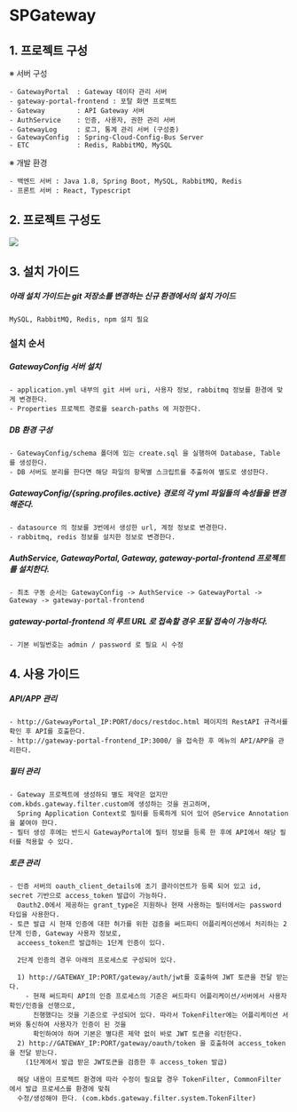 # SPGateway

## 1. 프로젝트 구성

※ 서버 구성

    - GatewayPortal  : Gateway 데이타 관리 서버
    - gateway-portal-frontend : 포탈 화면 프로젝트  
    - Gateway        : API Gateway 서버
    - AuthService    : 인증, 사용자, 권한 관리 서버
    - GatewayLog     : 로그, 통계 관리 서버 (구성중)
    - GatewayConfig  : Spring-Cloud-Config-Bus Server
    - ETC            : Redis, RabbitMQ, MySQL 
     
※ 개발 환경

    - 백엔드 서버 : Java 1.8, Spring Boot, MySQL, RabbitMQ, Redis
    - 프론트 서버 : React, Typescript     

## 2. 프로젝트 구성도

<img src = "https://user-images.githubusercontent.com/6766147/99205879-2b347780-27fd-11eb-9ef1-0dd33c672b0a.png"/>

## 3. 설치 가이드 

  ##### 아래 설치 가이드는 git 저장소를 변경하는 신규 환경에서의 설치 가이드
  
    MySQL, RabbitMQ, Redis, npm 설치 필요

  ### 설치 순서

  ##### GatewayConfig 서버 설치 
  
    - application.yml 내부의 git 서버 uri, 사용자 정보, rabbitmq 정보를 환경에 맞게 변경한다.
    - Properties 프로젝트 경로를 search-paths 에 저장한다.
    
  ##### DB 환경 구성
  
    - GatewayConfig/schema 폴더에 있는 create.sql 을 실행하여 Database, Table 를 생성한다.
    - DB 서버도 분리를 한다면 해당 파일의 항목별 스크립트를 추출하여 별도로 생성한다.  
    
  ##### GatewayConfig/{spring.profiles.active} 경로의 각 yml 파일들의 속성들을 변경해준다.
  
    - datasource 의 정보를 3번에서 생성한 url, 계정 정보로 변경한다.
    - rabbitmq, redis 정보를 설치한 정보로 변경한다. 
   
  ##### AuthService, GatewayPortal, Gateway, gateway-portal-frontend 프로젝트를 설치한다.
  
    - 최초 구동 순서는 GatewayConfig -> AuthService -> GatewayPortal -> Gateway -> gateway-portal-frontend 
   
  ##### gateway-portal-frontend 의 루트 URL 로 접속할 경우 포탈 접속이 가능하다.
  
    - 기본 비밀번호는 admin / password 로 필요 시 수정

## 4. 사용 가이드

  ##### API/APP 관리
  
    - http://GatewayPortal_IP:PORT/docs/restdoc.html 페이지의 RestAPI 규격서를 확인 후 API를 호출한다.
    - http://gateway-portal-frontend_IP:3000/ 을 접속한 후 메뉴의 API/APP을 관리한다.
    
  ##### 필터 관리
   
    - Gateway 프로젝트에 생성하되 별도 제약은 없지만 com.kbds.gateway.filter.custom에 생성하는 것을 권고하며,
      Spring Application Context로 필터를 등록하게 되어 있어 @Service Annotation을 붙여야 한다.
    - 필터 생성 후에는 반드시 GatewayPortal에 필터 정보를 등록 한 후에 API에서 해당 필터를 적용할 수 있다.
    
  ##### 토큰 관리
  
    - 인증 서버의 oauth_client_details에 초기 클라이언트가 등록 되어 있고 id, secret 기반으로 access_token 발급이 가능하다. 
      Oauth2.0에서 제공하는 grant_type은 지원하나 현재 사용하는 필터에서는 password 타입을 사용한다.
    - 토큰 발급 시 현재 인증에 대한 허가를 위한 검증을 써드파티 어플리케이션에서 처리하는 2단계 인증, Gateway 사용자 정보로,
      acceess_token르 발급하는 1단계 인증이 있다.
      
      2단계 인증의 경우 아래의 프로세스로 구성되어 있다.
      
      1) http://GATEWAY_IP:PORT/gateway/auth/jwt를 호출하여 JWT 토큰을 전달 받는다. 
        - 현재 써드파티 API의 인증 프로세스의 기준은 써드파티 어플리케이션/서버에서 사용자 확인/인증을 선행으로,
          진행했다는 것을 기준으로 구성되어 있다. 따라서 TokenFilter에는 어플리케이션 서버와 통신하여 사용자가 인증이 된 것을
          확인하여야 하며 기본은 별다른 제약 없이 바로 JWT 토큰을 리턴한다.
      2) http://GATEWAY_IP:PORT/gateway/oauth/token 을 호출하여 access_token을 전달 받는다. 
        (1단계에서 발급 받은 JWT토큰을 검증한 후 access_token 발급)
          
      해당 내용이 프로젝트 환경에 따라 수정이 필요할 경우 TokenFilter, CommonFilter 에서 발급 프로세스를 환경에 맞춰 
      수정/생성해야 한다. (com.kbds.gateway.filter.system.TokenFilter)

